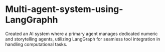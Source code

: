 # Multi-agent-system-using-LangGraphh
Created an AI system where a primary agent manages dedicated numeric and storytelling agents, utilizing LangGraph for seamless tool integration in handling computational tasks.
